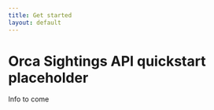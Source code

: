 ```yaml
---
title: Get started
layout: default
---
```


# Orca Sightings API quickstart placeholder

Info to come
